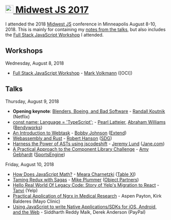 # [<image src="https://user-images.githubusercontent.com/2284699/29460916-58e48b94-83ef-11e7-9243-f67b10c2d95e.png" width="25px" height="25px"> Midwest JS 2017](http://midwestjs.com)

I attended the 2018 [Midwest JS](http://midwestjs.com) conference in Minneapolis August 8-10, 2018. This is mainly for containing my [notes from the talks](talks), but also includes the [Full Stack JavaScript Workshop] I attended.

## Workshops

Wednesday, August 8, 2018
- [Full Stack JavaScript Workshop] - [Mark Volkmann] ([OCI])

## Talks

Thursday, August 9, 2018
- **Opening keynote**: [Blenders, Boeing, and Bad Software] - [Randall Koutnik] (Netflix)
- [const name: Language = 'TypeScript';] - [Pearl Latteier], [Abraham Williams] ([Bendyworks])
- [An Introduction to Webtask] - [Bobby Johnson] ([Extend])
- [Webassembly and Rust] - [Robert Hanson] ([SDG])
- [Harness the Power of ASTs using jscodeshift] - [Jeremy Lund] ([Jane.com])
- [A Practical Approach to the Component Library Challenge] - [Amy Gebhardt] ([SportsEngine])

Friday, August 10, 2018
- [How Does JavaScript Math?] - [Meara Charnetzki] ([Table XI])
- [Taming Redux with Sagas] - [Mike Plummer] ([Object Partners])
- [Hello Real World Of Legacy Code: Story of Yelp's Migration to React] - [Tanvi] (Yelp)
- [Practical Application of Ngrx in Medical Research] - Aspen Payton, Kirk Balderes (Mayo Clinic)
- [Using JavaScript to write Native Applications/SDKs for iOS, Android, and the Web] - Siddharth Reddy Malk, Derek Anderson (PayPal)

[Full Stack JavaScript Workshop]: https://github.com/mvolkmann/talks/tree/master/full-stack-js
[Blenders, Boeing, and Bad Software]: talks/opening-keynote.md
[const name: Language = 'TypeScript';]: talks/typescript.md
[An Introduction to Webtask]: talks/webtask.md
[Webassembly and Rust]: talks/webassembly-rust.md
[Harness the Power of ASTs using jscodeshift]: talks/abstract-syntax-trees-using-jscodeshift.md
[A Practical Approach to the Component Library Challenge]: talks/practical-component-library.md
[How Does JavaScript Math?]: talks/javascript-math.md
[Taming Redux with Sagas]: talks/redux-sagas.md
[Hello Real World Of Legacy Code: Story of Yelp's Migration to React]: talks/yelp-migration-to-react.md
[Practical Application of Ngrx in Medical Research]: talks/ngrx-in-medical-research.md
[Using JavaScript to write Native Applications/SDKs for iOS, Android, and the Web]: talks/native-apps-withjs.md

[Mark Volkmann]: https://github.com/mvolkmann
[Randall Koutnik]: https://github.com/SomeKittens
[Pearl Latteier]: https://github.com/pearlbea
[Abraham Williams]: https://github.com/abraham
[Bobby Johnson]: https://github.com/NotMyself
[Robert Hanson]: https://github.com/kimtuck
[Jeremy Lund]: https://github.com/lund0n
[Amy Gebhardt]: https://github.com/agebhardt
[Meara Charnetzki]: https://github.com/meara
[Mike Plummer]: https://github.com/mike-plummer
[Tanvi]: https://tanvip.github.io

[Extend]: https://goextend.io
[Bendyworks]: https://bendyworks.com
[SDG]: https://solutiondesign.com
[Jane.com]: https://jane.com
[SportsEngine]: https://www.sportsengine.com
[Table XI]: https://www.tablexi.com
[Object Partners]: https://objectpartners.com
